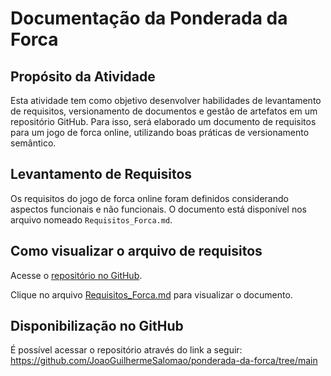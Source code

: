 # Documentação da Ponderada da Forca

## Propósito da Atividade

Esta atividade tem como objetivo desenvolver habilidades de levantamento de requisitos, versionamento de documentos e gestão de artefatos em um repositório GitHub. Para isso, será elaborado um documento de requisitos para um jogo de forca online, utilizando boas práticas de versionamento semântico.

## Levantamento de Requisitos

Os requisitos do jogo de forca online foram definidos considerando aspectos funcionais e não funcionais. O documento está disponível nos arquivo nomeado `Requisitos_Forca.md`.

## Como visualizar o arquivo de requisitos

Acesse o [repositório no GitHub](https://github.com/JoaoGuilhermeSalomao/ponderada-da-forca/tree/main).

Clique no arquivo [Requisitos_Forca.md](https://github.com/JoaoGuilhermeSalomao/ponderada-da-forca/blob/develop/Requisitos_Forca.md) para visualizar o documento.


## Disponibilização no GitHub

É possível acessar o repositório através do link a seguir: https://github.com/JoaoGuilhermeSalomao/ponderada-da-forca/tree/main
